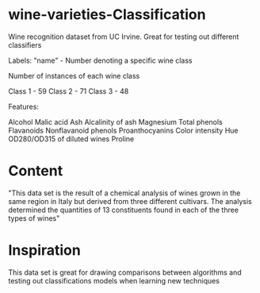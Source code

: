 # wine-varieties-Classification
Wine recognition dataset from UC Irvine. Great for testing out different classifiers

Labels:
"name" - Number denoting a specific wine class

Number of instances of each wine class

Class 1 - 59
Class 2 - 71
Class 3 - 48

Features:

Alcohol
Malic acid
Ash
Alcalinity of ash
Magnesium
Total phenols
Flavanoids
Nonflavanoid phenols
Proanthocyanins
Color intensity
Hue
OD280/OD315 of diluted wines
Proline

# Content
"This data set is the result of a chemical analysis of wines grown in the same region in Italy but derived from three different cultivars. The analysis determined the quantities of 13 constituents found in each of the three types of wines"

# Inspiration
This data set is great for drawing comparisons between algorithms and testing out classifications models when learning new techniques

